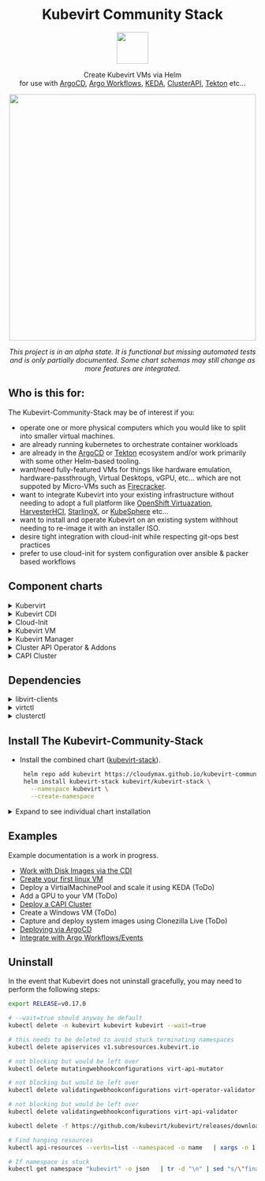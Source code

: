 <h1 align=center>
Kubevirt Community Stack
</h1>
<p align="center">
  <img width="64" src="https://avatars.githubusercontent.com/u/18700703?s=200&v=4">
</p>
<p align=center>
  Create Kubevirt VMs via Helm <br>
  for use with <a href="https://argoproj.github.io/cd/">ArgoCD</a>, <a href="https://argoproj.github.io/workflows/">Argo Workflows</a>, <a href="https://keda.sh/">KEDA</a>, <a href="https://cluster-api.sigs.k8s.io/">ClusterAPI</a>, <a href="https://github.com/kubevirt/kubevirt-tekton-tasks?tab=readme-ov-file">Tekton</a> etc...
<br>

<p align="center">
  <img width="500" src="https://github.com/user-attachments/assets/89a74735-52d9-43c3-ba90-25b3e1c2923d">
</p>

<p align="center">
<i>This project is in an alpha state. It is functional but missing automated tests and is only partially documented. Some chart schemas may still change as more features are integrated.</i>
  <br>
</p>

## Who is this for:

The Kubevirt-Community-Stack may be of interest if you:
- operate one or more physical computers which you would like to split into smaller virtual machines.
- are already running kubernetes to orchestrate container workloads
- are already in the <a href="https://argoproj.github.io/cd/">ArgoCD</a> or <a href="https://github.com/kubevirt/kubevirt-tekton-tasks?tab=readme-ov-file">Tekton</a> ecosystem and/or work primarily with some other Helm-based tooling.
- want/need fully-featured VMs for things like hardware emulation, hardware-passthrough, Virtual Desktops, vGPU, etc... which are not suppoted by Micro-VMs such as <a href="https://firecracker-microvm.github.io/">Firecracker</a>.
- want to integrate Kubevirt into your existing infrastructure without needing to adopt a full platform like <a href="https://www.redhat.com/en/technologies/cloud-computing/openshift/virtualization">OpenShift Virtuazation</a>, <a href="https://harvesterhci.io/">HarvesterHCI</a>, <a href="https://www.starlingx.io/">StarlingX</a>, or <a href="">KubeSphere</a> etc...
- want to install and operate Kubevirt on an existing system withhout needing to re-image it with an installer ISO.
- desire tight integration with cloud-init while respecting git-ops best practices
- prefer to use cloud-init for system configuration over ansible & packer based workflows

## Component charts

<details>
  <summary>Kubervirt</summary>
  <br>
  <a href="https://github.com/kubevirt/kubevirt">Kubevirt</a> is a Kubernetes Virtualization API and runtime which controls QEMU/KVM virtual machine instances and provides the CRDs that define them. It's distrubuted as a Kubernetes Operator which is install via the <a href="https://github.com/kubevirt/kubevort">kubevirt</a> chart.
  <br>
  <br>
</details>

<details>
  <summary>Kubevirt CDI</summary>
  <br>
  The <a href="https://github.com/kubevirt/containerized-data-importer">Containerized Data Importer</a> can pull virtual machine images, ISO files, and other types of bootable media from sources like S3, HTTP, or OCI images. This data is then written to PVCs which are mounted as disks. For examples of various ways to use the CDI, see the notes in <a href="https://github.com/small-hack/argocd-apps/blob/main/kubevirt/examples/disks/Disks.md">Argocd-Apps</a>
  <br>
  <br>
</details>

<details>
  <summary>Cloud-Init</summary>
  <br>
  The <a href="https://github.com/cloudymax/kubevirt-community-stack/tree/main/charts/cloud-init">Cloud-init helm chart</a> allows the user to define the specification of a linux-based vm's operating system as code. In addition to basec cloud-init functions, his chart provides some extra functionality via an initjob that makes cloud-init more GitOps friendly.
  <br>
  <br>
Additional Features:

  - Regex values using existing secrets or environmental variables via envsubst
  - Create random user passwords or use an existing secret
  - Download files from a URL
  - Base64 encode + gzip your `write_files` content
  - Populate Wireguard configuration values from an existsing secret
  - Track the total size of user-data and check file for valid syntax
  <br>
  <br>
</details>

<details>
  <summary>Kubevirt VM</summary>
  <br>
  The <a href="https://github.com/cloudymax/kubevirt-community-stack/tree/main/charts/kubevirt-vm">Kubevirt-VM Chart</a> allows a user to easily template a Kubevirt VirtualMachine or VirtualMachinePool and its associated resources sudch as Disks, DataVolumes, Horizontal Pod Autoscaler, Network Policies, Service, Ingres, Probes, and Cloud-init data (via bundled cloud-init subchart).
  <br>
  <br>
</details>

<details>
  <summary>Kubevirt Manager</summary>
  <br>
      This is a community-developed web-ui which allows users to create, manage, and interact with virtual machines running in Kubevirt. See their official docs at <a href="https://kubevirt-manager.io/">kubevirt-manager.io</a>
  <br>
  <br>

  <p align="center">
  <a href="https://github.com/cloudymax/kubevirt-community-stack/assets/84841307/eeb87969-4dd6-49ce-b25e-37404e05fa72">
      <img src="https://github.com/cloudymax/kubevirt-community-stack/assets/84841307/eeb87969-4dd6-49ce-b25e-37404e05fa72" alt="Screenshot showing the default page of Kubevirt-manager. The screen is devided into 2 sections. On the left, there is a vertical navigation tab with a grey background. The options in this bar are Dashboard, Virtual Machines, VM Pools, Auto Scaling, Nodes, Data Volumes, Instance Types, and Load Balancers.  On the right, there is a grid of blue rectangular icons each representing one of the option in the navigation tab, but with an icon and text representing metrics about that option." width=500>
  </a>
  </p>
  <br>
  <br>
</details>

<details>
  <summary>Cluster API Operator & Addons</summary>
  <br>
   <a href="https://cluster-api.sigs.k8s.io/">Cluster API</a> provides a standardised kubernetes-native interface for creating k8s clusters using a wide variety of providers. The combined chart can install the <a href="https://cluster-api-operator.sigs.k8s.io/">Cluster API Operator</a> as well as bootstrap the <a href="https://github.com/kubernetes-sigs/cluster-api-provider-kubevirt">Cluster API Kubevirt Provider</a> which allows creating k8s clusters from the CLI or as YAML using Kubevirt VMs. Cluster-api-provider-kubevirt also includes <a href="https://github.com/kubevirt/cloud-provider-kubevirt">cloud-provider-kubevirt</a> which enables the exposeure of LoadBalancer type services within tenant clusters to the host cluster. This negates the need for a dedicated loadbalancer such as <a href="https://metallb.io/">MetalLB</a> inside the tenant cluster.
  <br>
  <br>
See <a href="https://github.com/cloudymax/kubevirt-community-stack/blob/main/CAPI.md">CAPI.md</a> for a basic walkthrough of creating a CAPI-based tenant cluster.
  <br>
  <br>
</details>

<details>
  <summary>CAPI Cluster</summary>
  <br>
  The CAPI Cluster helm chart provides a way to create workload clusters using the Kubevirt infrastructure, Kubeadm Bootstrap + ControlPlane, and Helm providers.
  <br>
  <br>
</details>


## Dependencies

<details>
  <summary>libvirt-clients</summary><br>
This utility will audit a host machine and report what virtualisation capabilities are available

  - Installation
      ```bash
      sudo apt-get install -y libvirt-clients
      ```

  - Usage
      ```console
      $ virt-host-validate qemu
      QEMU: Checking for hardware virtualization          : PASS
      QEMU: Checking if device /dev/kvm exists            : PASS
      QEMU: Checking if device /dev/kvm is accessible     : PASS
      QEMU: Checking if device /dev/vhost-net exists      : PASS
      QEMU: Checking if device /dev/net/tun exists        : PASS
      ```
</details>

<details>
  <summary>virtctl</summary><br>
  virtctl is the command-line utility for managing Kubevirt resources. It can be installed as a standalone CLI or as a Kubectl plugin via krew.

  - Standalone
      ```bash
      export VERSION=v0.41.0
      wget https://github.com/kubevirt/kubevirt/releases/download/${VERSION}/virtctl-${VERSION}-linux-amd64
      ```

  - Plugin
      ```bash
      kubectl krew install virt
      ```
</details>

<details>
  <summary>clusterctl</summary><br>
  The clusterctl CLI tool handles the lifecycle of a Cluster API management cluster.

  ```bash
  curl -L https://github.com/kubernetes-sigs/cluster-api/releases/download/v1.7.2/clusterctl-linux-amd64 -o clusterctl
  sudo install -o root -g root -m 0755 clusterctl /usr/local/bin/clusterctl
  ```
</details>


##  Install The Kubevirt-Community-Stack

- Install the combined chart (<a href="https://github.com/cloudymax/kubevirt-charts/blob/main/charts/kubevirt-stack">kubevirt-stack</a>).
   ```bash
    helm repo add kubevirt https://cloudymax.github.io/kubevirt-community-stack
    helm install kubevirt-stack kubevirt/kubevirt-stack \
      --namespace kubevirt \
      --create-namespace
    ```

<details>
  <summary>Expand to see individual chart installation</summary>
<br>

- <a href="https://github.com/cloudymax/kubevirt-community-stack/blob/main/charts/kubevirt">kubevirt</a>: Installs the Kubevirt Operator.

    ```bash
    helm repo add kubevirt https://cloudymax.github.io/kubevirt-community-stack
    helm install kubevirt kubevirt/kubevirt \
      --namespace kubevirt \
      --create-namespace
    ```

- <a href="https://github.com/cloudymax/kubevirt-community-stack/blob/main/charts/cluster-api-operator">Cluster API Operator</a>: Installs the Cluster API Operator.

    ```bash
    Work in progress.
    ```

- <a href="https://github.com/cloudymax/kubevirt-community-stack/blob/main/charts/kubevirt-cdi">kubevirt-cdi</a>: Install the Containerized Data Importer.

    ```bash
    helm repo add kubevirt https://cloudymax.github.io/kubevirt-community-stack
    helm install kubevirt-cdi kubevirt/kubevirt-cdi \
      --namespace cdi \
      --create-namespace
    ```

- <a href="https://github.com/cloudymax/kubevirt-community-stack/blob/main/charts/kubevirt-manager">kubevirt-manager</a>: Deploy the Kubevirt-Manager UI

    ```bash
    # Customize your own values.yaml before deploying
    helm repo add kubevirt https://cloudymax.github.io/kubevirt-charts
    helm install kubevirt-manager kubevirt/kubevirt-manager \
      --fnamespace kubevirt-manager \
      --create-namespace
    ```
</details>

## Examples

Example documentation is a work in progress.

- [Work with Disk Images via the CDI](https://github.com/cloudymax/kubevirt-community-stack/tree/main/examples/disks)
- [Create your first linux VM](https://github.com/cloudymax/kubevirt-community-stack/blob/main/examples/basic-vm-example.md)
- Deploy a VirtialMachinePool and scale it using KEDA (ToDo)
- Add a GPU to your VM (ToDo)
- [Deploy a CAPI Cluster](https://github.com/cloudymax/kubevirt-community-stack/blob/main/examples/capi-cluster.md)
- Create a Windows VM (ToDo)
- Capture and deploy system images using Clonezilla Live (ToDo)
- [Deploying via ArgoCD](https://github.com/cloudymax/kubevirt-community-stack/tree/main/examples/argocd)
- [Integrate with Argo Workflows/Events](https://github.com/cloudymax/kubevirt-community-stack/tree/main/examples/argo-workflows)

## Uninstall

In the event that Kubevirt does not uninstall gracefully, you may need to perform the following steps:

```bash
export RELEASE=v0.17.0

# --wait=true should anyway be default
kubectl delete -n kubevirt kubevirt kubevirt --wait=true

# this needs to be deleted to avoid stuck terminating namespaces
kubectl delete apiservices v1.subresources.kubevirt.io

# not blocking but would be left over
kubectl delete mutatingwebhookconfigurations virt-api-mutator

# not blocking but would be left over
kubectl delete validatingwebhookconfigurations virt-operator-validator

# not blocking but would be left over
kubectl delete validatingwebhookconfigurations virt-api-validator

kubectl delete -f https://github.com/kubevirt/kubevirt/releases/download/${RELEASE}/kubevirt-operator.yaml --wait=false

# Find hanging resources
kubectl api-resources --verbs=list --namespaced -o name   | xargs -n 1 kubectl get --show-kind --ignore-not-found -n kubevirt

# If namespace is stuck
kubectl get namespace "kubevirt" -o json   | tr -d "\n" | sed "s/\"finalizers\": \[[^]]\+\]/\"finalizers\": []/"   | kubectl replace --raw /api/v1/namespaces/kubevirt/finalize -f -
```
